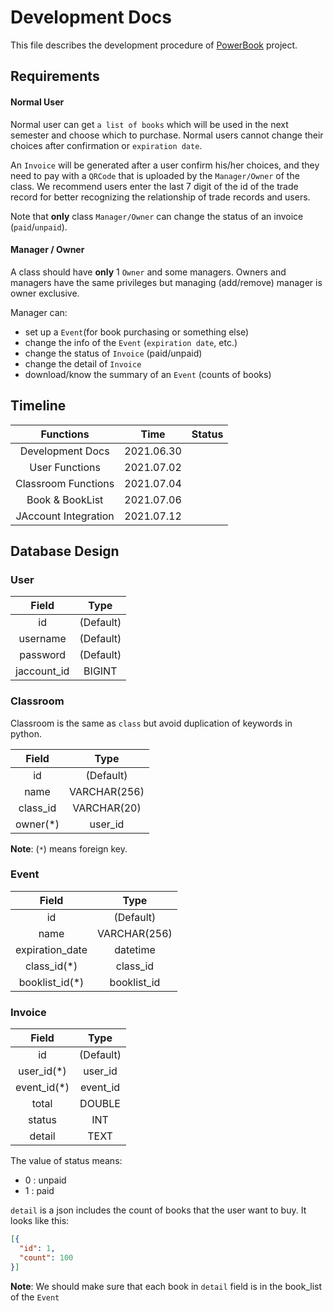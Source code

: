 # Development Docs
This file describes the development procedure of [PowerBook](https://github/truc0/powerbook) project.

## Requirements
#### Normal User
Normal user can get `a list of books` which will be used in the next semester and choose which to purchase.
Normal users cannot change their choices after confirmation or `expiration date`.

An `Invoice` will be generated after a user confirm his/her choices, and they need to pay with a `QRCode` that
is uploaded by the `Manager/Owner` of the class. 
We recommend users enter the last 7 digit of the id of the trade record for better recognizing the relationship of
trade records and users.

Note that **only** class `Manager/Owner` can change the status of an invoice (`paid`/`unpaid`).

#### Manager / Owner
A class should have **only** 1 `Owner` and some managers.
Owners and managers have the same privileges but managing (add/remove) manager is owner exclusive.

Manager can:
- set up a `Event`(for book purchasing or something else)
- change the info of the `Event` (`expiration date`, etc.)
- change the status of `Invoice` (paid/unpaid)
- change the detail of `Invoice`
- download/know the summary of an `Event` (counts of books)

## Timeline
| Functions            | Time       | Status |
| :---:                | :---:      | :---:  |
| Development Docs     | 2021.06.30 |        |
| User Functions       | 2021.07.02 |        |
| Classroom Functions  | 2021.07.04 |        |
| Book & BookList      | 2021.07.06 |        |
| JAccount Integration | 2021.07.12 |        |

## Database Design
### User
| Field       | Type        |
| :---:       | :---:       |
| id          | (Default)   |
| username    | (Default)   |
| password    | (Default)   |
| jaccount_id | BIGINT      |

### Classroom
Classroom is the same as `class` but avoid duplication of keywords in python.

| Field    | Type         |
| :---:    | :---:        |
| id       | (Default)    |
| name     | VARCHAR(256) |
| class_id | VARCHAR(20)  |
| owner(*) | user_id      |

**Note**: (`*`) means foreign key.

### Event
| Field           | Type         |
| :---:           | :---:        |
| id              | (Default)    |
| name            | VARCHAR(256) |
| expiration_date | datetime     |
| class_id(*)     | class_id     |
| booklist_id(*)  | booklist_id  |

### Invoice
| Field       | Type         |
| :---:       | :---:        |
| id          | (Default)    |
| user_id(*)  | user_id      |
| event_id(*) | event_id     |
| total       | DOUBLE       |
| status      | INT          |
| detail      | TEXT         | 

The value of status means:
- 0 : unpaid
- 1 : paid

`detail` is a json includes the count of books that the user want to buy.
It looks like this:
```json
[{
  "id": 1,
  "count": 100
}]
```

**Note**: We should make sure that each book in `detail` field is in the book_list
of the `Event`
